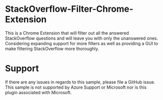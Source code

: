 # StackOverflow-Filter-Chrome-Extension
This is a Chrome Extension that will filter out all the answered StackOverflow questions and will leave you with only the unanswered ones. Considering expanding support for more filters as well as providing a GUI to make filtering StackOverflow more thoroughly.

# Support
If there are any issues in regards to this sample, please file a GitHub issue. This sample is not supported by Azure Support or Microsoft nor is this plugin associated with Microsoft. 

